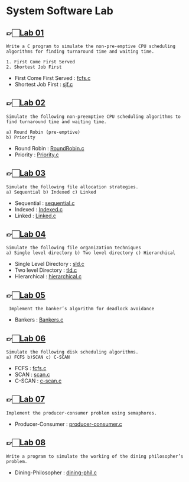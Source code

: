 # System Software Lab

## 👉🏻[Lab 01](/Lab-01/)

    Write a C program to simulate the non-pre-emptive CPU scheduling algorithms for finding turnaround time and waiting time.

    1. First Come First Served
    2. Shortest Job First

-   First Come First Served : [fcfs.c](/Lab-01/fcfs.c)
-   Shortest Job First : [sjf.c](/Lab-01/sjf.c)

## 👉🏻[Lab 02](/Lab-02/)

    Simulate the following non-preemptive CPU scheduling algorithms to find turnaround time and waiting time.

    a) Round Robin (pre-emptive)
    b) Priority

-   Round Robin : [RoundRobin.c](/Lab-02/RoundRobin.c)
-   Priority : [Priority.c](/Lab-02/Priority.c)

## 👉🏻[Lab 03](/Lab-03/)

    Simulate the following file allocation strategies.
    a) Sequential b) Indexed c) Linked

-   Sequential : [sequential.c](/Lab-03/sequential.c)
-   Indexed : [Indexed.c](/Lab-03/indexed.c)
-   Linked : [Linked.c](/Lab-03/linked.c)

## 👉🏻[Lab 04](/Lab-04/)

    Simulate the following file organization techniques
    a) Single level directory b) Two level directory c) Hierarchical

-   Single Level Directory : [sld.c](/Lab-04/sld.c)
-   Two level Directory : [tld.c](/Lab-04/tld.c)
-   Hierarchical : [hierarchical.c](/Lab-04/hierarchical.c)

## 👉🏻[Lab 05](/Lab-05/)

     Implement the banker’s algorithm for deadlock avoidance

-   Bankers : [Bankers.c](/Lab-05/bankers.c)

## 👉🏻[Lab 06](/Lab-06/)

    Simulate the following disk scheduling algorithms.
    a) FCFS b)SCAN c) C-SCAN

-   FCFS : [fcfs.c](/Lab-06/fcfs.c)
-   SCAN : [scan.c](/Lab-06/scan.c)
-   C-SCAN : [c-scan.c](/Lab-06/c-scan.c)

## 👉🏻[Lab 07](/Lab-07/)

    Implement the producer-consumer problem using semaphores.

-   Producer-Consumer : [producer-consumer.c](/Lab-07/producer-consumer.c)

## 👉🏻[Lab 08](/Lab-08/)

    Write a program to simulate the working of the dining philosopher’s problem.

-   Dining-Philosopher : [dining-phil.c](/Lab-08/dining-phil.c)
